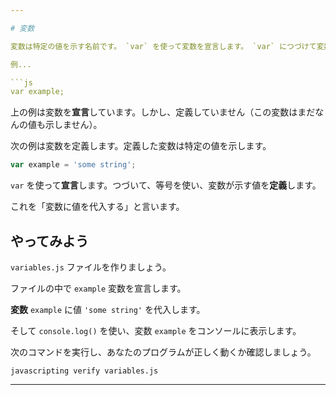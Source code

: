 ```yaml
---

# 変数

変数は特定の値を示す名前です。 `var` を使って変数を宣言します。 `var` につづけて変数の名前を書きます。

例...

```js
var example;
```

上の例は変数を**宣言**しています。しかし、定義していません（この変数はまだなんの値も示しません）。

次の例は変数を定義します。定義した変数は特定の値を示します。

```js
var example = 'some string';
```

`var` を使って**宣言**します。つづいて、等号を使い、変数が示す値を**定義**します。

これを「変数に値を代入する」と言います。

## やってみよう

`variables.js` ファイルを作りましょう。

ファイルの中で `example` 変数を宣言します。

**変数** `example` に値 `'some string'` を代入します。

そして `console.log()` を使い、変数 `example` をコンソールに表示します。

次のコマンドを実行し、あなたのプログラムが正しく動くか確認しましょう。

`javascripting verify variables.js`

---
```

